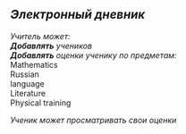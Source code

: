 
*Электронный дневник*
---
*Учитель может:*<br>
*___Добавлять___ учеников*<br>
*___Добавлять___ оценки ученику по предметам:*<br>
Mathematics<br>Russian<br>language<br>Literature<br>Physical training<br>

*Ученик может просматривать свои оценки*
